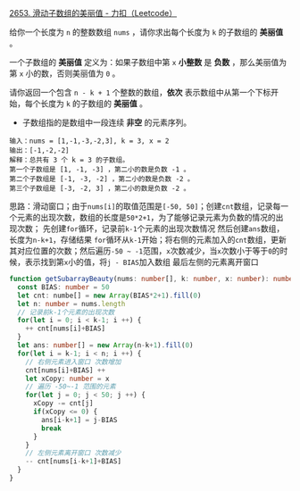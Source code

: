 [2653. 滑动子数组的美丽值 - 力扣（Leetcode）](https://leetcode.cn/problems/sliding-subarray-beauty/description/)

给你一个长度为 `n` 的整数数组 `nums` ，请你求出每个长度为 `k` 的子数组的 **美丽值** 。

一个子数组的 **美丽值** 定义为：如果子数组中第 `x` **小整数** 是 **负数** ，那么美丽值为第 `x` 小的数，否则美丽值为 `0` 。

请你返回一个包含 `n - k + 1` 个整数的数组，**依次** 表示数组中从第一个下标开始，每个长度为 `k` 的子数组的 **美丽值** 。

- 子数组指的是数组中一段连续 **非空** 的元素序列。

```
输入：nums = [1,-1,-3,-2,3], k = 3, x = 2
输出：[-1,-2,-2]
解释：总共有 3 个 k = 3 的子数组。
第一个子数组是 [1, -1, -3] ，第二小的数是负数 -1 。
第二个子数组是 [-1, -3, -2] ，第二小的数是负数 -2 。
第三个子数组是 [-3, -2, 3] ，第二小的数是负数 -2 。
```

思路：滑动窗口；由于`nums[i]`的取值范围是`[-50, 50]`；创建`cnt`数组，记录每一个元素的出现次数，数组的长度是` 50*2+1 `，为了能够记录元素为负数的情况的出现次数；
先创建`for`循环，记录前`k-1`个元素的出现次数情况
然后创建`ans`数组，长度为`n-k+1`，存储结果
`for`循环从`k-1`开始；将右侧的元素加入的`cnt`数组，更新其对应位置的次数；然后遍历`-50 ~ -1`范围，`x`次数减少，当`x`次数小于等于`0`的时候，表示找到第`x`小的值，将`j - BIAS`加入数组
最后左侧的元素离开窗口

```typescript
function getSubarrayBeauty(nums: number[], k: number, x: number): number[] {
  const BIAS: number = 50
  let cnt: numbe[] = new Array(BIAS*2+1).fill(0)
  let n: number = nums.length
  // 记录前k-1个元素的出现次数
  for(let i = 0; i < k-1; i ++) {
    ++ cnt[nums[i]+BIAS]
  }
  let ans: number[] = new Array(n-k+1).fill(0)
  for(let i = k-1; i < n; i ++) {
    // 右侧元素进入窗口 次数增加
    cnt[nums[i]+BIAS] ++
    let xCopy: number = x
    // 遍历 -50~-1 范围的元素
    for(let j = 0; j < 50; j ++) {
      xCopy -= cnt[j]
      if(xCopy <= 0) {
        ans[i-k+1] = j-BIAS
        break
      }
    }
    // 左侧元素离开窗口 次数减少
    -- cnt[nums[i-k+1]+BIAS]
  }
}
```



